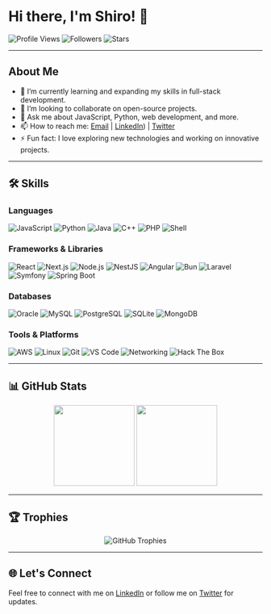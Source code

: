 # Hi there, I'm Shiro! 👋

![Profile Views](https://komarev.com/ghpvc/?username=Shiro-cha&color=blue) ![Followers](https://img.shields.io/github/followers/Shiro-cha?label=Followers&style=social) ![Stars](https://img.shields.io/github/stars/Shiro-cha?label=Stars&style=social)

---

## About Me

- 🌱 I’m currently learning and expanding my skills in full-stack development.
- 👯 I’m looking to collaborate on open-source projects.
- 💬 Ask me about JavaScript, Python, web development, and more.
- 📫 How to reach me: [Email](mailto:noum.rzdr@gmail.com) | [LinkedIn](https://www.linkedin.com/in/nomena-razafimahandry/)) | [Twitter](https://x.com/shiro_yukami)
- ⚡ Fun fact: I love exploring new technologies and working on innovative projects.

---

## 🛠️ Skills

### Languages
![JavaScript](https://img.shields.io/badge/-JavaScript-F7DF1E?style=for-the-badge&logo=javascript&logoColor=black)
![Python](https://img.shields.io/badge/-Python-3776AB?style=for-the-badge&logo=python&logoColor=white)
![Java](https://img.shields.io/badge/-Java-007396?style=for-the-badge&logo=java&logoColor=white)
![C++](https://img.shields.io/badge/-C++-00599C?style=for-the-badge&logo=c%2B%2B&logoColor=white)
![PHP](https://img.shields.io/badge/-PHP-777BB4?style=for-the-badge&logo=php&logoColor=white)
![Shell](https://img.shields.io/badge/-Shell_Script-4EAA25?style=for-the-badge&logo=gnu-bash&logoColor=white)

### Frameworks & Libraries
![React](https://img.shields.io/badge/-React-61DAFB?style=for-the-badge&logo=react&logoColor=white)
![Next.js](https://img.shields.io/badge/-Next.js-000000?style=for-the-badge&logo=next.js&logoColor=white)
![Node.js](https://img.shields.io/badge/-Node.js-339933?style=for-the-badge&logo=node.js&logoColor=white)
![NestJS](https://img.shields.io/badge/-NestJS-E0234E?style=for-the-badge&logo=nestjs&logoColor=white)
![Angular](https://img.shields.io/badge/-Angular-DD0031?style=for-the-badge&logo=angular&logoColor=white)
![Bun](https://img.shields.io/badge/-Bun-000000?style=for-the-badge&logo=bun&logoColor=white)
![Laravel](https://img.shields.io/badge/-Laravel-FF2D20?style=for-the-badge&logo=laravel&logoColor=white)
![Symfony](https://img.shields.io/badge/-Symfony-000000?style=for-the-badge&logo=symfony&logoColor=white)
![Spring Boot](https://img.shields.io/badge/-Spring_Boot-6DB33F?style=for-the-badge&logo=spring-boot&logoColor=white)

### Databases
![Oracle](https://img.shields.io/badge/-Oracle-F80000?style=for-the-badge&logo=oracle&logoColor=white)
![MySQL](https://img.shields.io/badge/-MySQL-4479A1?style=for-the-badge&logo=mysql&logoColor=white)
![PostgreSQL](https://img.shields.io/badge/-PostgreSQL-336791?style=for-the-badge&logo=postgresql&logoColor=white)
![SQLite](https://img.shields.io/badge/-SQLite-003B57?style=for-the-badge&logo=sqlite&logoColor=white)
![MongoDB](https://img.shields.io/badge/-MongoDB-47A248?style=for-the-badge&logo=mongodb&logoColor=white)

### Tools & Platforms
![AWS](https://img.shields.io/badge/-AWS-232F3E?style=for-the-badge&logo=amazon-aws&logoColor=white)
![Linux](https://img.shields.io/badge/-Linux-FCC624?style=for-the-badge&logo=linux&logoColor=black)
![Git](https://img.shields.io/badge/-Git-F05032?style=for-the-badge&logo=git&logoColor=white)
![VS Code](https://img.shields.io/badge/-VS_Code-007ACC?style=for-the-badge&logo=visual-studio-code&logoColor=white)
![Networking](https://img.shields.io/badge/-Networking-0078D4?style=for-the-badge&logo=cisco&logoColor=white)
![Hack The Box](https://img.shields.io/badge/-Hack_The_Box-9FEF00?style=for-the-badge&logo=hack-the-box&logoColor=black)

---

## 📊 GitHub Stats

<div align="center">
  <img height="160px" src="https://github-readme-stats.vercel.app/api?username=Shiro-cha&show_icons=true&theme=radical" />
  <img height="160px" src="https://github-readme-stats.vercel.app/api/top-langs/?username=Shiro-cha&layout=compact&theme=radical" />
</div>

---

## 🏆 Trophies

<div align="center">
  <img src="https://github-profile-trophy.vercel.app/?username=Shiro-cha&theme=radical&no-frame=true&margin-w=15" alt="GitHub Trophies" />
</div>

---



## 🌐 Let's Connect

Feel free to connect with me on [LinkedIn](https://www.linkedin.com/in/nomena-razafimahandry/) or follow me on [Twitter](https://x.com/shiro_yukami) for updates.


